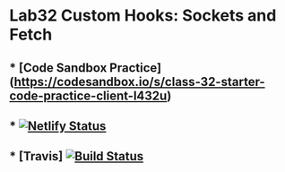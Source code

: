 # Lab32 Custom Hooks: Sockets and Fetch

## * [Code Sandbox Practice] (https://codesandbox.io/s/class-32-starter-code-practice-client-l432u)

## * [![Netlify Status](https://api.netlify.com/api/v1/badges/cf74f3d4-5ac4-4568-ad31-bfc22d7c882d/deploy-status)](https://app.netlify.com/sites/condescending-allen-b04e8b/deploys)

## * [Travis] [![Build Status](https://travis-ci.org/colosrjones-401d4/lab-32.svg?branch=master)](https://travis-ci.org/colosrjones-401d4/lab-32)

